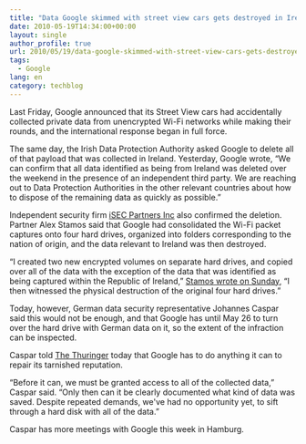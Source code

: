 ```yaml
---
title: "Data Google skimmed with street view cars gets destroyed in Ireland, but that's not good enough for Germany"
date: 2010-05-19T14:34:00+00:00
layout: single
author_profile: true
url: 2010/05/19/data-google-skimmed-with-street-view-cars-gets-destroyed-in-ireland-but-thats-not-good-enough-for-germany/
tags:
  - Google
lang: en
category: techblog
---
```

Last Friday, Google announced that its Street View cars had accidentally collected private data from unencrypted Wi-Fi networks while making their rounds, and the international response began in full force. 

The same day, the Irish Data Protection Authority asked Google to delete all of that payload that was collected in Ireland. Yesterday, Google wrote, “We can confirm that all data identified as being from Ireland was deleted over the weekend in the presence of an independent third party. We are reaching out to Data Protection Authorities in the other relevant countries about how to dispose of the remaining data as quickly as possible.” 

Independent security firm [iSEC Partners Inc](https://www.isecpartners.com/) also confirmed the deletion. Partner Alex Stamos said that Google had consolidated the Wi-Fi packet captures onto four hard drives, organized into folders corresponding to the nation of origin, and the data relevant to Ireland was then destroyed. 

“I created two new encrypted volumes on separate hard drives, and copied over all of the data with the exception of the data that was identified as being captured within the Republic of Ireland,” [Stamos wrote on Sunday](http://www.google.com/press/pdf/ISEC_Letter.pdf), “I then witnessed the physical destruction of the original four hard drives.” 

Today, however, German data security representative Johannes Caspar said this would not be enough, and that Google has until May 26 to turn over the hard drive with German data on it, so the extent of the infraction can be inspected. 

Caspar told [The Thuringer](http://www.thueringer-allgemeine.de/startseite/detail/-/specific/Datenschutz-Experte-Google-muss-ramponierten-Ruf-wieder-herstellen-874989035) today that Google has to do anything it can to repair its tarnished reputation. 

“Before it can, we must be granted access to all of the collected data,” Caspar said. “Only then can it be clearly documented what kind of data was saved. Despite repeated demands, we've had no opportunity yet, to sift through a hard disk with all of the data.” 

Caspar has more meetings with Google this week in Hamburg.